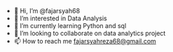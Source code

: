 - 👋 Hi, I’m @fajarsyah68
- 👀 I’m interested in Data Analysis
- 🌱 I’m currently learning Python and sql
- 💞️ I’m looking to collaborate on data analytics project
- 📫 How to reach me fajarsyahreza68@gmail.com

<!---
fajarsyah68/fajarsyah68 is a ✨ special ✨ repository because its `README.md` (this file) appears on your GitHub profile.
You can click the Preview link to take a look at your changes.
--->
